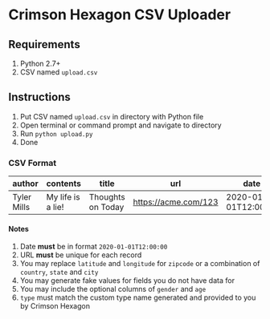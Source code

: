 # Crimson Hexagon CSV Uploader

## Requirements
1. Python 2.7+
2. CSV named `upload.csv`

## Instructions
1. Put CSV named `upload.csv` in directory with Python file
2. Open terminal or command prompt and navigate to directory
3. Run `python upload.py`
4. Done

### CSV Format

author|contents|title|url|date|type|language|latitude|longitude
---|---|---|---|---|---|---|---|---
Tyler Mills|My life is a lie!|Thoughts on Today|https://acme.com/123|2020-01-01T12:00:00|MyRedditComments|en|50.716667|-1.983333

#### Notes

1. Date **must** be in format `2020-01-01T12:00:00`
2. URL **must** be unique for each record
3. You may replace `latitude` and `longitude` for `zipcode` or a combination of `country`, `state` and `city`
4. You may generate fake values for fields you do not have data for
5. You may include the optional columns of `gender` and `age`
6. `type` must match the custom type name generated and provided to you by Crimson Hexagon
